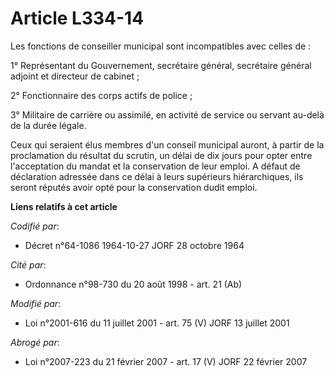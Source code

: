 # Article L334-14

Les fonctions de conseiller municipal sont incompatibles avec celles de :

1° Représentant du Gouvernement, secrétaire général, secrétaire général adjoint et directeur de cabinet ;

2° Fonctionnaire des corps actifs de police ;

3° Militaire de carrière ou assimilé, en activité de service ou servant au-delà de la durée légale.

Ceux qui seraient élus membres d'un conseil municipal auront, à partir de la proclamation du résultat du scrutin, un délai de
dix jours pour opter entre l'acceptation du mandat et la conservation de leur emploi. A défaut de déclaration adressée dans
ce délai à leurs supérieurs hiérarchiques, ils seront réputés avoir opté pour la conservation dudit emploi.

**Liens relatifs à cet article**

_Codifié par_:

  - Décret n°64-1086 1964-10-27 JORF 28 octobre 1964

_Cité par_:

  - Ordonnance n°98-730 du 20 août 1998 - art. 21 (Ab)

_Modifié par_:

  - Loi n°2001-616 du 11 juillet 2001 - art. 75 (V) JORF 13 juillet 2001

_Abrogé par_:

  - Loi n°2007-223 du 21 février 2007 - art. 17 (V) JORF 22 février 2007
